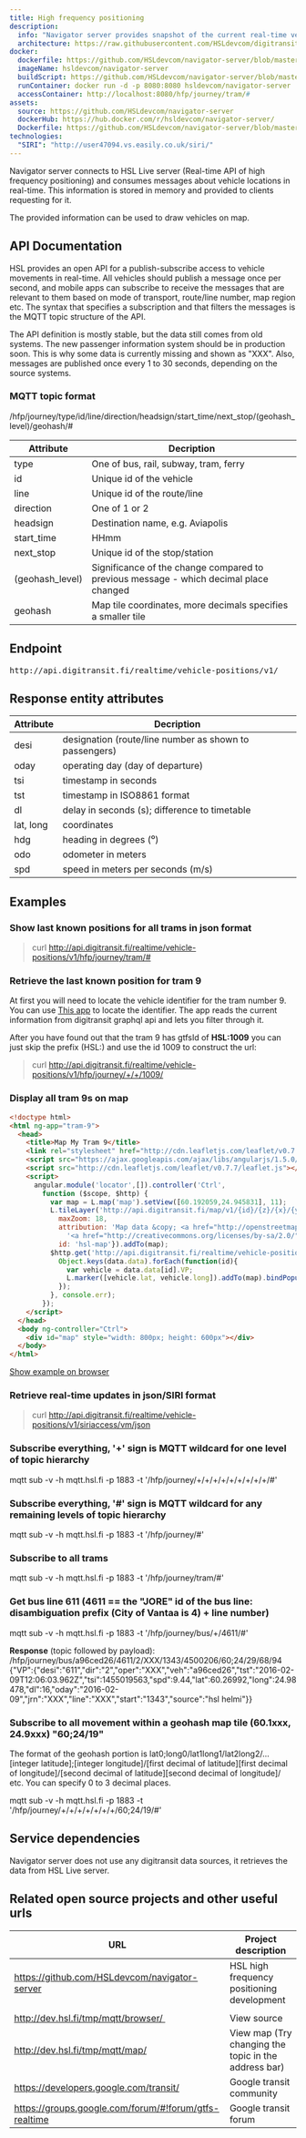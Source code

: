 ```yaml
---
title: High frequency positioning
description:
  info: "Navigator server provides snapshot of the current real-time vehicle location data. Data is provided in two separate formats: json/SIRI and in custom json format."
  architecture: https://raw.githubusercontent.com/HSLdevcom/digitransit-site/master/pages/en/developers/apis/4-realtime-api/vehicle-positions/architecture.xml
docker:
  dockerfile: https://github.com/HSLdevcom/navigator-server/blob/master/Dockerfile
  imageName: hsldevcom/navigator-server
  buildScript: https://github.com/HSLdevcom/navigator-server/blob/master/build-docker-image.sh
  runContainer: docker run -d -p 8080:8080 hsldevcom/navigator-server
  accessContainer: http://localhost:8080/hfp/journey/tram/#
assets:
  source: https://github.com/HSLdevcom/navigator-server
  dockerHub: https://hub.docker.com/r/hsldevcom/navigator-server/
  Dockerfile: https://github.com/HSLdevcom/navigator-server/blob/master/Dockerfile
technologies:  
  "SIRI": "http://user47094.vs.easily.co.uk/siri/"
---
```



Navigator server connects to HSL Live server (Real-time API of high frequency positioning) and consumes messages about vehicle
locations in real-time. This information is stored in memory and provided to clients requesting for it.

The provided information can be used to draw vehicles on map.

## API Documentation

HSL provides an open API for a publish-subscribe access to vehicle movements in real-time. All vehicles should publish a message once per second, and mobile apps can subscribe to receive the messages that are relevant to them based on mode of transport, route/line number, map region etc. The syntax that specifies a subscription and that filters the messages is the MQTT topic structure of the API.

The API definition is mostly stable, but the data still comes from old systems. The new passenger information system should be in production soon. This is why some data is currently missing and shown as "XXX". Also, messages are published once every 1 to 30 seconds, depending on the source systems.

### MQTT topic format

/hfp/journey/type/id/line/direction/headsign/start_time/next_stop/(geohash_level)/geohash/#

| Attribute       | Decription                                             |
|-----------------|--------------------------------------------------------|
| type            | One of bus, rail, subway, tram, ferry
| id              | Unique id of the vehicle
| line            | Unique id of the route/line
| direction       | One of 1 or 2
| headsign        | Destination name, e.g. Aviapolis
| start_time      | HHmm
| next_stop       | Unique id of the stop/station
| (geohash_level) | Significance of the change compared to previous message - which decimal place changed
| geohash         | Map tile coordinates, more decimals specifies a smaller tile

## Endpoint
<pre>http://api.digitransit.fi/realtime/vehicle-positions/v1/</pre>

## Response entity attributes

| Attribute  | Decription                                             |
|------------|--------------------------------------------------------|
| desi       | designation (route/line number as shown to passengers) |
| oday       | operating day (day of departure)                       |
| tsi        | timestamp in seconds                                   |
| tst        | timestamp in ISO8861 format                            |
| dl         | delay in seconds (s); difference to timetable          |
| lat, long  | coordinates                                            |
| hdg        | heading in degrees (⁰)                                 |
| odo        | odometer in meters                                     |
| spd        | speed in meters per seconds (m/s)                      |

## Examples

### Show last known positions for all trams in json format
> curl http://api.digitransit.fi/realtime/vehicle-positions/v1/hfp/journey/tram/#

### Retrieve the last known position for tram 9

At first you will need to locate the vehicle identifier for the tram number 9. You can use [This app](http://htmlpreview.github.io/?https://gist.githubusercontent.com/siren/459db18bf4b128df0555/raw) to locate the identifier. The app reads the current information from digitransit graphql api and lets you filter through it.

After you have found out that the tram 9 has gtfsId of <strong>HSL:1009</strong> you can just skip the prefix (HSL:) and use the
id 1009 to construct the url:
> curl http://api.digitransit.fi/realtime/vehicle-positions/v1/hfp/journey/+/+/1009/

### Display all tram 9s on map

```html
<!doctype html>
<html ng-app="tram-9">
  <head>
    <title>Map My Tram 9</title>
    <link rel="stylesheet" href="http://cdn.leafletjs.com/leaflet/v0.7.7/leaflet.css" />
    <script src="https://ajax.googleapis.com/ajax/libs/angularjs/1.5.0/angular.min.js"></script>
    <script src="http://cdn.leafletjs.com/leaflet/v0.7.7/leaflet.js"></script>
    <script>
      angular.module('locator',[]).controller('Ctrl',
        function ($scope, $http) {
          var map = L.map('map').setView([60.192059,24.945831], 11);
          L.tileLayer('http://api.digitransit.fi/map/v1/{id}/{z}/{x}/{y}.png', {
            maxZoom: 18,
            attribution: 'Map data &copy; <a href="http://openstreetmap.org">OpenStreetMap</a> contributors, ' +
              '<a href="http://creativecommons.org/licenses/by-sa/2.0/">CC-BY-SA</a>, ',
            id: 'hsl-map'}).addTo(map);
          $http.get('http://api.digitransit.fi/realtime/vehicle-positions/v1/hfp/journey/+/+/1009/').then(function(data){
            Object.keys(data.data).forEach(function(id){
              var vehicle = data.data[id].VP;
              L.marker([vehicle.lat, vehicle.long]).addTo(map).bindPopup("<pre>" + angular.toJson(vehicle, true) + "</pre>");
            });
          }, console.err);
        });
    </script>
  </head>
  <body ng-controller="Ctrl">
    <div id="map" style="width: 800px; height: 600px"></div>
  </body>
</html>
```
[Show example on browser](http://htmlpreview.github.io/?https://gist.githubusercontent.com/siren/e77696cb5b7c9cd7095c/raw)

### Retrieve real-time updates in json/SIRI format
> curl http://api.digitransit.fi/realtime/vehicle-positions/v1/siriaccess/vm/json

### Subscribe everything,  '+' sign is MQTT wildcard for one level of topic hierarchy
mqtt sub -v -h mqtt.hsl.fi -p 1883 -t '/hfp/journey/+/+/+/+/+/+/+/+/+/#'

### Subscribe everything,  '#' sign is MQTT wildcard for any remaining levels of topic hierarchy
mqtt sub -v -h mqtt.hsl.fi -p 1883 -t '/hfp/journey/#'

### Subscribe to all trams
mqtt sub -v -h mqtt.hsl.fi -p 1883 -t '/hfp/journey/tram/#'

### Get bus line 611 (4611 == the "JORE" id of the bus line: disambiguation prefix (City of Vantaa is 4) + line number)
mqtt sub -v -h mqtt.hsl.fi -p 1883 -t '/hfp/journey/bus/+/4611/#'

**Response** (topic followed by payload):
/hfp/journey/bus/a96ced26/4611/2/XXX/1343/4500206/60;24/29/68/94 {"VP":{"desi":"611","dir":"2","oper":"XXX","veh":"a96ced26","tst":"2016-02-09T12:06:03.962Z","tsi":1455019563,"spd":9.44,"lat":60.26992,"long":24.98478,"dl":16,"oday":"2016-02-09","jrn":"XXX","line":"XXX","start":"1343","source":"hsl helmi"}}

### Subscribe to all movement within a geohash map tile (60.1xxx, 24.9xxx) "60;24/19"
The format of the geohash portion is lat0;long0/lat1long1/lat2long2/... [integer latitude];[integer longitude]/[first decimal of latitude][first decimal of longitude]/[second decimal of latitude][second decimal of longitude]/ etc. You can specify 0 to 3 decimal places.

mqtt sub -v -h mqtt.hsl.fi -p 1883 -t '/hfp/journey/+/+/+/+/+/+/+/60;24/19/#'

## Service dependencies
Navigator server does not use any digitransit data sources, it retrieves the data from HSL Live server.

## Related open source projects and other useful urls

| URL                                                       | Project description                                    |
|-----------------------------------------------------------|--------------------------------------------------------|
| https://github.com/HSLdevcom/navigator-server             | HSL high frequency positioning development
|    |   
| http://dev.hsl.fi/tmp/mqtt/browser/                       | View source
| http://dev.hsl.fi/tmp/mqtt/map/                           | View map (Try changing the topic in the address bar)
| https://developers.google.com/transit/                    | Google transit community
| https://groups.google.com/forum/#!forum/gtfs-realtime     | Google transit forum
